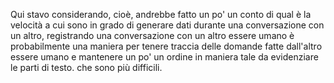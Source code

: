 Qui stavo considerando, cioè, andrebbe fatto un po' un conto di qual è la velocità a cui sono in grado di generare dati durante una conversazione con un altro, registrando una conversazione con un altro essere umano è probabilmente una maniera per tenere traccia delle domande fatte dall'altro essere umano e mantenere un po' un ordine in maniera tale da evidenziare le parti di testo. che sono più difficili. 

